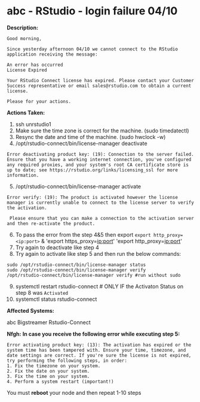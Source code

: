 # abc - RStudio - login failure 04/10

<b>Description:</b>

```
Good morning,

Since yesterday afternoon 04/10 we cannot connect to the RStudio application receiving the message:

An error has occurred
License Expired

Your RStudio Connect license has expired. Please contact your Customer Success representative or email sales@rstudio.com to obtain a current license.

Please for your actions.
```

<b>Actions Taken:</b>

1. ssh unrstudio1
2. Make sure the time zone is correct for the machine. (sudo timedatectl)
3. Resync the date and time of the machine. (sudo hwclock -w)
4. /opt/rstudio-connect/bin/license-manager deactivate
```
Error deactivating product key: (19): Connection to the server failed. Ensure that you have a working internet connection, you've configured any required proxies, and your system's root CA certificate store is up to date; see https://rstudio.org/links/licensing_ssl for more information.
```
5. /opt/rstudio-connect/bin/license-manager activate <product-key>
```
Error verify: (19): The product is activated however the license manager is currently unable to connect to the license server to verify the activation.

 Please ensure that you can make a connection to the activation server and then re-activate the product.
```
6. To pass the error from the step 4&5 then export `export http_proxy=<ip:port>` & 'export https_proxy=<ip:port>' 'export http_proxy=<ip:port>'
7. Try again to deactivate like step 4
8. Try again to activate like step 5 and then run the below commands:
```
sudo /opt/rstudio-connect/bin/license-manager status
sudo /opt/rstudio-connect/bin/license-manager verify
/opt/rstudio-connect/bin/license-manager verify #run without sudo
```
9. systemctl restart rstudio-connect # ONLY IF the Activaton Status on step 8 was `Activated`
10. systemctl status rstudio-connect

<b>Affected Systems:</b>

abc Bigstreamer Rstudio-Connect

<b>Nfgh:</b>
**In case you  receive the following error while executing step 5:**

```
Error activating product key: (13): The activation has expired or the system time has been tampered with. Ensure your time, timezone, and date settings are correct. If you're sure the license is not expired, try performing the following steps, in order: 
1. Fix the timezone on your system.
2. Fix the date on your system.
3. Fix the time on your system.
4. Perform a system restart (important!)
```
You must **reboot** your node and then repeat 1-10 steps
